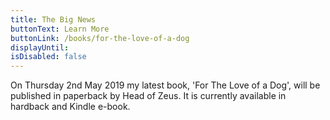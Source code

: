 ```yaml
---
title: The Big News
buttonText: Learn More
buttonLink: /books/for-the-love-of-a-dog
displayUntil:
isDisabled: false
---
```


On Thursday 2nd May 2019 my latest book, 'For The Love of a Dog', will be published in paperback by Head of Zeus. It is currently available in hardback and Kindle e-book.
